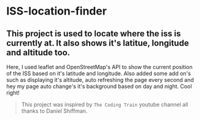 # ISS-location-finder
## This project is used to locate where the iss is currently at. It also shows it's latitue, longitude and altitude too.
Here, I used leaflet and OpenStreetMap's API to show the current position of the ISS based on it's latitude and longitude. Also added some add on's such as displaying it's altitude, auto refreshing the page every second and hey my page auto change's it's background based on day and night. Cool right!

>This project was inspired by `The Coding Train` youtube channel all thanks to Daniel Shiffman.